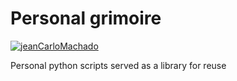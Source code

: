# Personal grimoire

[![jeanCarloMachado](https://circleci.com/gh/jeanCarloMachado/personal-grimoire.svg?style=svg&circle-token=2749f775ef91e84cb5d6150d1cdf0dcbcdbadf05)](https://app.circleci.com/pipelines/github/jeanCarloMachado/personal-grimoire)


Personal python scripts served as a library for reuse
